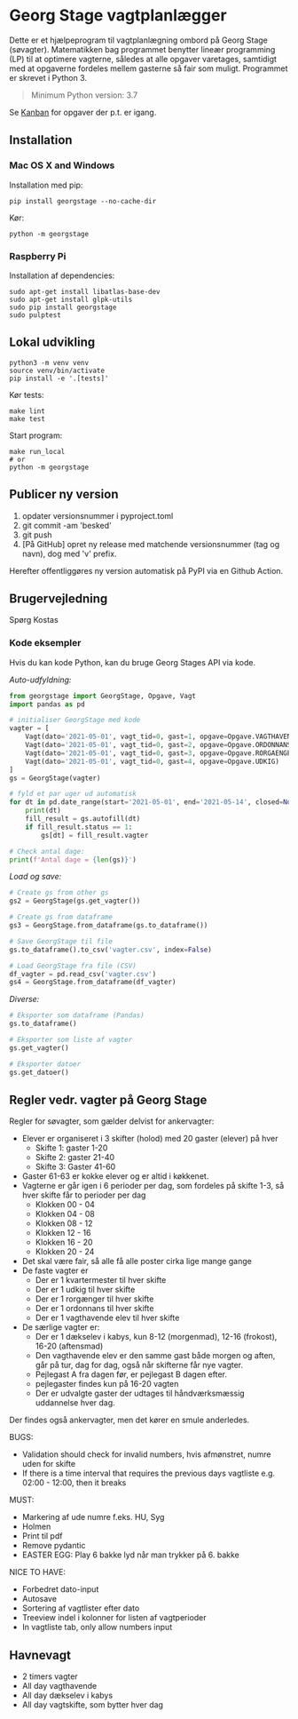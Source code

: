# Georg Stage vagtplanlægger

Dette er et hjælpeprogram til vagtplanlægning ombord på Georg Stage (søvagter).
Matematikken bag programmet benytter lineær programming (LP) til at optimere vagterne,
således at alle opgaver varetages, samtidigt med at opgaverne fordeles mellem
gasterne så fair som muligt. Programmet er skrevet i Python 3.

> Minimum Python version: 3.7

Se [Kanban](https://github.com/users/skipperkongen/projects/2/) for opgaver der p.t. er igang.

## Installation

### Mac OS X and Windows

Installation med pip:

```shell
pip install georgstage --no-cache-dir
```

Kør:

```shell
python -m georgstage
```

### Raspberry Pi

Installation af dependencies:

```shell
sudo apt-get install libatlas-base-dev
sudo apt-get install glpk-utils
sudo pip install georgstage
sudo pulptest
```


## Lokal udvikling

```shell
python3 -m venv venv
source venv/bin/activate
pip install -e '.[tests]'
```

Kør tests:

```shell
make lint
make test
```

Start program:

```shell
make run_local
# or
python -m georgstage
```

## Publicer ny version

1. opdater versionsnummer i pyproject.toml
1. git commit -am 'besked'
1. git push
1. [På GitHub] opret ny release med matchende versionsnummer (tag og navn), dog med 'v' prefix.

Herefter offentliggøres ny version automatisk på PyPI via en Github Action.  

## Brugervejledning

Spørg Kostas

### Kode eksempler

Hvis du kan kode Python, kan du bruge Georg Stages API via kode.

*Auto-udfyldning:*

```python
from georgstage import GeorgStage, Opgave, Vagt
import pandas as pd

# initialiser GeorgStage med kode
vagter = [
    Vagt(dato='2021-05-01', vagt_tid=0, gast=1, opgave=Opgave.VAGTHAVENDE_ELEV),
    Vagt(dato='2021-05-01', vagt_tid=0, gast=2, opgave=Opgave.ORDONNANS),
    Vagt(dato='2021-05-01', vagt_tid=0, gast=3, opgave=Opgave.RORGAENGER),    
    Vagt(dato='2021-05-01', vagt_tid=0, gast=4, opgave=Opgave.UDKIG)
]
gs = GeorgStage(vagter)

# fyld et par uger ud automatisk
for dt in pd.date_range(start='2021-05-01', end='2021-05-14', closed=None).date:
    print(dt)
    fill_result = gs.autofill(dt)
    if fill_result.status == 1:
        gs[dt] = fill_result.vagter

# Check antal dage:
print(f'Antal dage = {len(gs)}')
```

*Load og save:*

```python
# Create gs from other gs
gs2 = GeorgStage(gs.get_vagter())

# Create gs from dataframe
gs3 = GeorgStage.from_dataframe(gs.to_dataframe())

# Save GeorgStage til file
gs.to_dataframe().to_csv('vagter.csv', index=False)

# Load GeorgStage fra file (CSV)
df_vagter = pd.read_csv('vagter.csv')
gs4 = GeorgStage.from_dataframe(df_vagter)
```

*Diverse:*

```python
# Eksporter som dataframe (Pandas)
gs.to_dataframe()

# Eksporter som liste af vagter
gs.get_vagter()

# Eksporter datoer
gs.get_datoer()
```

## Regler vedr. vagter på Georg Stage


Regler for søvagter, som gælder delvist for ankervagter:

- Elever er organiseret i 3 skifter (holod) med 20 gaster (elever) på hver
  - Skifte 1: gaster 1-20
  - Skifte 2: gaster 21-40
  - Skifte 3: Gaster 41-60
- Gaster 61-63 er kokke elever og er altid i køkkenet.
- Vagterne er går igen i 6 perioder per dag, som fordeles på skifte 1-3, så hver
skifte får to perioder per dag
  - Klokken 00 - 04
  - Klokken 04 - 08
  - Klokken 08 - 12
  - Klokken 12 - 16
  - Klokken 16 - 20
  - Klokken 20 - 24
- Det skal være fair, så alle få alle poster cirka lige mange gange
- De faste vagter er
  - Der er 1 kvartermester til hver skifte
  - Der er 1 udkig til hver skifte  
  - Der er 1 rorgænger til hver skifte    
  - Der er 1 ordonnans til hver skifte    
  - Der er 1 vagthavende elev til hver skifte
- De særlige vagter er:
  - Der er 1 dækselev i kabys, kun 8-12 (morgenmad), 12-16 (frokost), 16-20 (aftensmad)  
  - Den vagthavende elev er den samme gast både morgen og aften, går på tur, dag for dag, også når skifterne får nye vagter.
  - Pejlegast A fra dagen før, er pejlegast B dagen efter.
  - pejlegaster findes kun på 16-20 vagten
  - Der er udvalgte gaster der udtages til håndværksmæssig uddannelse hver dag.

Der findes også ankervagter, men det kører en smule anderledes.

BUGS:
- Validation should check for invalid numbers, hvis afmønstret, numre uden for skifte
- If there is a time interval that requires the previous days vagtliste e.g. 02:00 - 12:00, then it breaks

MUST:
- Markering af ude numre f.eks. HU, Syg
- Holmen
- Print til pdf
- Remove pydantic
- EASTER EGG: Play 6 bakke lyd når man trykker på 6. bakke

NICE TO HAVE:
- Forbedret dato-input
- Autosave
- Sortering af vagtlister efter dato
- Treeview indel i kolonner for listen af vagtperioder
- In vagtliste tab, only allow numbers input


## Havnevagt
- 2 timers vagter
- All day vagthavende
- All day dækselev i kabys
- All day vagtskifte, som bytter hver dag